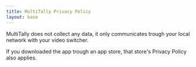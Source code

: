 ```yaml
---
title: MultiTally Privacy Policy
layout: base
---
```


MultiTally does not collect any data, it only communicates trough your local network with your video switcher.

If you downloaded the app trough an app store, that store's Privacy Policy also applies.
